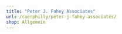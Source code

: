 ```yaml
---
title: "Peter J. Fahey Associates"
url: /caerphilly/peter-j-fahey-associates/
shop: Allgemein
---
```

